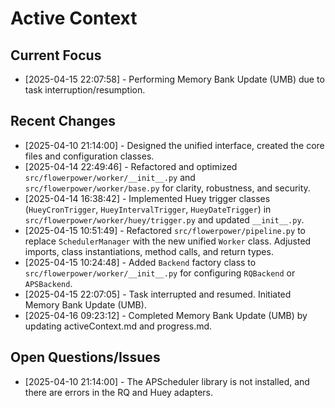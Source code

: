 # Active Context

## Current Focus

*   [2025-04-15 22:07:58] - Performing Memory Bank Update (UMB) due to task interruption/resumption.

## Recent Changes

*   [2025-04-10 21:14:00] - Designed the unified interface, created the core files and configuration classes.
*   [2025-04-14 22:49:46] - Refactored and optimized `src/flowerpower/worker/__init__.py` and `src/flowerpower/worker/base.py` for clarity, robustness, and security.
*   [2025-04-14 16:38:42] - Implemented Huey trigger classes (`HueyCronTrigger`, `HueyIntervalTrigger`, `HueyDateTrigger`) in `src/flowerpower/worker/huey/trigger.py` and updated `__init__.py`.
*   [2025-04-15 10:51:49] - Refactored `src/flowerpower/pipeline.py` to replace `SchedulerManager` with the new unified `Worker` class. Adjusted imports, class instantiations, method calls, and return types.
*   [2025-04-15 10:24:48] - Added `Backend` factory class to `src/flowerpower/worker/__init__.py` for configuring `RQBackend` or `APSBackend`.
*   [2025-04-15 22:07:05] - Task interrupted and resumed. Initiated Memory Bank Update (UMB).
*   [2025-04-16 09:23:12] - Completed Memory Bank Update (UMB) by updating activeContext.md and progress.md.

## Open Questions/Issues

*   [2025-04-10 21:14:00] - The APScheduler library is not installed, and there are errors in the RQ and Huey adapters.
